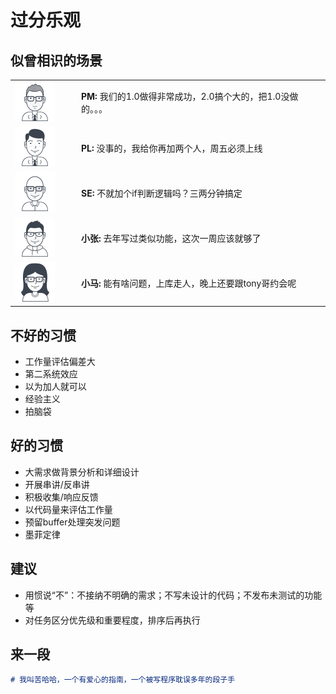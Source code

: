 # 过分乐观



## 似曾相识的场景

<table>
  <tr><td width="92"><img src="../../images/head/pm.png" /></td><td><b>PM: </b>我们的1.0做得非常成功，2.0搞个大的，把1.0没做的。。。</td></tr>
  <tr><td><img src="../../images/head/pl.png" /></td><td><b>PL: </b>没事的，我给你再加两个人，周五必须上线</td></tr>
  <tr><td><img src="../../images/head/se.png" /></td><td><b>SE: </b>不就加个if判断逻辑吗？三两分钟搞定</td></tr>
  <tr><td><img src="../../images/head/zhang.png" /></td><td><b>小张: </b>去年写过类似功能，这次一周应该就够了</td></tr>
  <tr><td><img src="../../images/head/ma.png" /></td><td><b>小马: </b>能有啥问题，上库走人，晚上还要跟tony哥约会呢</td></tr>
</table>



## 不好的习惯

- 工作量评估偏差大
- 第二系统效应
- 以为加人就可以
- 经验主义
- 拍脑袋



## 好的习惯

- 大需求做背景分析和详细设计
- 开展串讲/反串讲
- 积极收集/响应反馈
- 以代码量来评估工作量
- 预留buffer处理突发问题
- 墨菲定律



## 建议

- 用惯说“不”：不接纳不明确的需求；不写未设计的代码；不发布未测试的功能等
- 对任务区分优先级和重要程度，排序后再执行



## 来一段

```markdown
# 我叫苦哈哈，一个有爱心的指南，一个被写程序耽误多年的段子手
```



